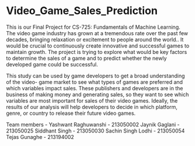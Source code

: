 # Video_Game_Sales_Prediction
This is our Final Project for CS-725: Fundamentals of Machine Learning. 
The video game industry has grown at a tremendous rate over the past few decades, bringing relaxation or excitement to people around the world.. It would be crucial to continuously create innovative and successful games to maintain growth. The project is trying to explore what would be key factors to determine the sales of a game and to predict whether the newly developed game could be successful.

This study can be used by game developers to get a broad understanding of the video- game market to see what types of games are preferred and which variables impact sales. These publishers and developers are in the business of making money and generating sales, so they want to see which variables are most important for sales of their video games. Ideally, the results of our analysis will help developers to decide in which platform, genre, or country to release their future video games.


Team members -
Yashwant Raghuwanshi  - 213050002
Jaynik Gaglani        - 213050025
Siddhant Singh        - 213050030
Sachin Singh Lodhi    - 213050054
Tejas Gunaghe         - 213194002







